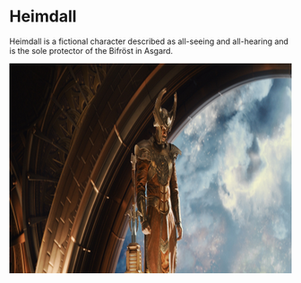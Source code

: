# Heimdall

Heimdall is a fictional character described as all-seeing and all-hearing and is the sole protector of the Bifröst in Asgard.

<div align="center">
 <img title="Heimdall" src="Heimdall.jpg" height="375" width="812" title>
</div>
